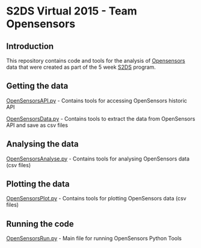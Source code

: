﻿# S2DS Virtual 2015 - Team Opensensors

## Introduction

This repository contains code and tools for the analysis of [Opensensors](https://www.opensensors.io/) data that were created as part of the 5 week [S2DS](http://www.s2ds.org/) program.

## Getting the data

[OpenSensorsAPI.py](https://github.com/s2ds-team-opensensors/OpenSensorsPythonTools/blob/master/OpenSensorsAPI.py) - Contains tools for accessing OpenSensors historic API

[OpenSensorsData.py](https://github.com/s2ds-team-opensensors/OpenSensorsPythonTools/blob/master/OpenSensorsData.py) - Contains tools to extract the data from OpenSensors API and save as csv files

## Analysing the data

[OpenSensorsAnalyse.py](https://github.com/s2ds-team-opensensors/OpenSensorsPythonTools/blob/master/OpenSensorsAnalyse.py) - Contains tools for analysing OpenSensors data (csv files)

## Plotting the data

[OpenSensorsPlot.py](https://github.com/s2ds-team-opensensors/OpenSensorsPythonTools/blob/master/OpenSensorsPlot.py) - Contains tools for plotting OpenSensors data (csv files)

## Running the code

[OpenSensorsRun.py](https://github.com/s2ds-team-opensensors/OpenSensorsPythonTools/blob/master/OpenSensorsRun.py) - Main file for running OpenSensors Python Tools 
